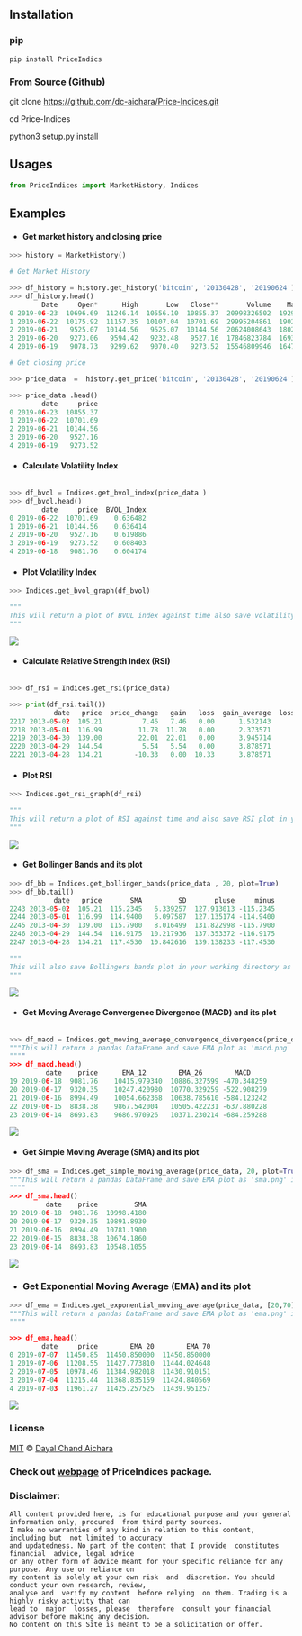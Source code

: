 


## Installation 

### pip 

```
pip install PriceIndics
```

### From Source (Github)
 
 git clone https://github.com/dc-aichara/Price-Indices.git
 
 cd Price-Indices 
 
 python3 setup.py install
 
## Usages 
 
```python
from PriceIndices import MarketHistory, Indices

```
## Examples 

- #### Get market history and closing price

```python
>>> history = MarketHistory()

# Get Market History 

>>> df_history = history.get_history('bitcoin', '20130428', '20190624')  
>>> df_history.head()
        Date     Open*      High       Low   Close**       Volume    Market Cap
0 2019-06-23  10696.69  11246.14  10556.10  10855.37  20998326502  192970090355
1 2019-06-22  10175.92  11157.35  10107.04  10701.69  29995204861  190214124824
2 2019-06-21   9525.07  10144.56   9525.07  10144.56  20624008643  180293241528
3 2019-06-20   9273.06   9594.42   9232.48   9527.16  17846823784  169304784791
4 2019-06-19   9078.73   9299.62   9070.40   9273.52  15546809946  164780855869

# Get closing price

>>> price_data  =  history.get_price('bitcoin', '20130428', '20190624')  

>>> price_data .head()
        date     price
0 2019-06-23  10855.37
1 2019-06-22  10701.69
2 2019-06-21  10144.56
3 2019-06-20   9527.16
4 2019-06-19   9273.52

```

- #### Calculate Volatility Index

```python

>>> df_bvol = Indices.get_bvol_index(price_data )  
>>> df_bvol.head()
        date     price  BVOL_Index
0 2019-06-22  10701.69    0.636482
1 2019-06-21  10144.56    0.636414
2 2019-06-20   9527.16    0.619886
3 2019-06-19   9273.52    0.608403
4 2019-06-18   9081.76    0.604174

```

- #### Plot Volatility Index

```python
>>> Indices.get_bvol_graph(df_bvol)   

"""
This will return a plot of BVOL index against time also save volatility index plot in your working directory as 'bvol_index.png'
"""
```

<img src= 'plots/bvol_index.png' >

- #### Calculate Relative Strength Index (RSI)

```python

>>> df_rsi = Indices.get_rsi(price_data)   

>>> print(df_rsi.tail())
           date   price  price_change   gain   loss  gain_average  loss_average        RS      RSI_1  RS_Smooth      RSI_2
2217 2013-05-02  105.21          7.46   7.46   0.00      1.532143      2.500000  0.612857  37.998229   0.561117  35.943306
2218 2013-05-01  116.99         11.78  11.78   0.00      2.373571      2.175714  1.090939  52.174596   0.975319  49.375257
2219 2013-04-30  139.00         22.01  22.01   0.00      3.945714      1.981429  1.991348  66.570258   1.869110  65.145981
2220 2013-04-29  144.54          5.54   5.54   0.00      3.878571      1.981429  1.957462  66.187226   2.206422  68.812592
2221 2013-04-28  134.21        -10.33   0.00  10.33      3.878571      2.506429  1.547449  60.745050   1.397158  58.283931

```

- #### Plot RSI

```python
>>> Indices.get_rsi_graph(df_rsi)  

"""
This will return a plot of RSI against time and also save RSI plot in your working directory as 'rsi.png'
"""
```

<img src='plots/rsi.png' >

- #### Get Bollinger Bands and its plot

```python
>>> df_bb = Indices.get_bollinger_bands(price_data , 20, plot=True) 
>>> df_bb.tail()
           date   price       SMA         SD       pluse     minus
2243 2013-05-02  105.21  115.2345   6.339257  127.913013 -115.2345
2244 2013-05-01  116.99  114.9400   6.097587  127.135174 -114.9400
2245 2013-04-30  139.00  115.7900   8.016499  131.822998 -115.7900
2246 2013-04-29  144.54  116.9175  10.217936  137.353372 -116.9175
2247 2013-04-28  134.21  117.4530  10.842616  139.138233 -117.4530

"""
This will also save Bollingers bands plot in your working directory as 'bollinger_bands.png'
"""

```


<img src='plots/bollinger_bands.png'>


- #### Get Moving Average Convergence Divergence (MACD) and its plot

```python

>>> df_macd = Indices.get_moving_average_convergence_divergence(price_data, plot=True)
"""This will return a pandas DataFrame and save EMA plot as 'macd.png' in working directory. 
""""
>>> df_macd.head()
         date    price      EMA_12        EMA_26        MACD
19 2019-06-18  9081.76    10415.979340  10886.327599 -470.348259
20 2019-06-17  9320.35    10247.420980  10770.329259 -522.908279
21 2019-06-16  8994.49    10054.662368  10638.785610 -584.123242
22 2019-06-15  8838.38    9867.542004   10505.422231 -637.880228
23 2019-06-14  8693.83    9686.970926   10371.230214 -684.259288

```

<img src='plots/macd.png'>

- #### Get Simple Moving Average (SMA) and its plot

```python
>>> df_sma = Indices.get_simple_moving_average(price_data, 20, plot=True) 
"""This will return a pandas DataFrame and save EMA plot as 'sma.png' in working directory. 
""""
>>> df_sma.head()
         date    price         SMA
19 2019-06-18  9081.76  10998.4180
20 2019-06-17  9320.35  10891.8930
21 2019-06-16  8994.49  10781.1900
22 2019-06-15  8838.38  10674.1860
23 2019-06-14  8693.83  10548.1055

```

<img src='plots/sma.png'>

- ### Get Exponential Moving Average (EMA) and its plot

```python
>>> df_ema = Indices.get_exponential_moving_average(price_data, [20,70], plot=True)
"""This will return a pandas DataFrame and save EMA plot as 'ema.png' in working directory. 
""""

>>> df_ema.head()
        date     price        EMA_20        EMA_70
0 2019-07-07  11450.85  11450.850000  11450.850000
1 2019-07-06  11208.55  11427.773810  11444.024648
2 2019-07-05  10978.46  11384.982018  11430.910151
3 2019-07-04  11215.44  11368.835159  11424.840569
4 2019-07-03  11961.27  11425.257525  11439.951257

```

<img src='plots/ema.png' >

### License
 
[MIT](https://choosealicense.com/licenses/mit/) © [Dayal Chand Aichara](https://github.com/dc-aichara)


### Check out [webpage](https://dc-aichara.github.io/PriceIndices/) of PriceIndices package. 

### Disclaimer: 

```
All content provided here, is for educational purpose and your general information only, procured  from third party sources.
I make no warranties of any kind in relation to this content, including but  not limited to accuracy
and updatedness. No part of the content that I provide  constitutes  financial  advice, legal advice 
or any other form of advice meant for your specific reliance for any purpose. Any use or reliance on
my content is solely at your own risk  and  discretion. You should conduct your own research, review, 
analyse and  verify my content  before relying  on them. Trading is a highly risky activity that can 
lead to  major  losses, please  therefore  consult your financial advisor before making any decision.
No content on this Site is meant to be a solicitation or offer.
```
